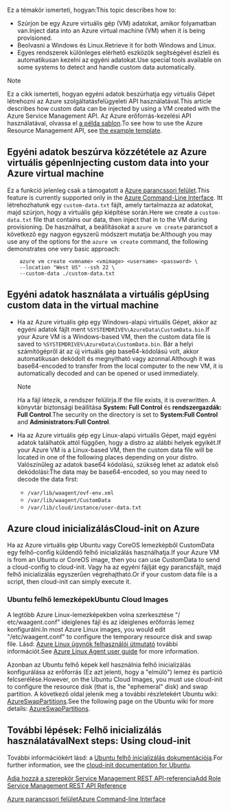 


<span data-ttu-id="09888-101">Ez a témakör ismerteti, hogyan:</span><span class="sxs-lookup"><span data-stu-id="09888-101">This topic describes how to:</span></span>

* <span data-ttu-id="09888-102">Szúrjon be egy Azure virtuális gép (VM) adatokat, amikor folyamatban van.</span><span class="sxs-lookup"><span data-stu-id="09888-102">Inject data into an Azure virtual machine (VM) when it is being provisioned.</span></span>
* <span data-ttu-id="09888-103">Beolvasni a Windows és Linux.</span><span class="sxs-lookup"><span data-stu-id="09888-103">Retrieve it for both Windows and Linux.</span></span>
* <span data-ttu-id="09888-104">Egyes rendszerek különleges elérhető eszközök segítségével észleli és automatikusan kezelni az egyéni adatokat.</span><span class="sxs-lookup"><span data-stu-id="09888-104">Use special tools available on some systems to detect and handle custom data automatically.</span></span>

> [!NOTE]
> <span data-ttu-id="09888-105">Ez a cikk ismerteti, hogyan egyéni adatok beszúrhatja egy virtuális Gépet létrehozni az Azure szolgáltatásfelügyeleti API használatával.</span><span class="sxs-lookup"><span data-stu-id="09888-105">This article describes how custom data can be injected by using a VM created with the Azure Service Management API.</span></span> <span data-ttu-id="09888-106">Az Azure erőforrás-kezelési API használatával, olvassa el [a példa sablon](https://github.com/Azure/azure-quickstart-templates/tree/master/101-vm-customdata).</span><span class="sxs-lookup"><span data-stu-id="09888-106">To see how to use the Azure Resource Management API, see [the example template](https://github.com/Azure/azure-quickstart-templates/tree/master/101-vm-customdata).</span></span>
> 
> 

## <a name="injecting-custom-data-into-your-azure-virtual-machine"></a><span data-ttu-id="09888-107">Egyéni adatok beszúrva közzététele az Azure virtuális gépen</span><span class="sxs-lookup"><span data-stu-id="09888-107">Injecting custom data into your Azure virtual machine</span></span>
<span data-ttu-id="09888-108">Ez a funkció jelenleg csak a támogatott a [Azure parancssori felület](https://github.com/Azure/azure-xplat-cli).</span><span class="sxs-lookup"><span data-stu-id="09888-108">This feature is currently supported only in the [Azure Command-Line Interface](https://github.com/Azure/azure-xplat-cli).</span></span> <span data-ttu-id="09888-109">Itt létrehozhatunk egy `custom-data.txt` fájlt, amely tartalmazza az adatokat, majd szúrjon, hogy a virtuális gép kiépítése során.</span><span class="sxs-lookup"><span data-stu-id="09888-109">Here we create a `custom-data.txt` file that contains our data, then inject that in to the VM during provisioning.</span></span> <span data-ttu-id="09888-110">De használhat, a beállításokat a `azure vm create` parancsot a következő egy nagyon egyszerű módszert mutatja be:</span><span class="sxs-lookup"><span data-stu-id="09888-110">Although you may use any of the options for the `azure vm create` command, the following demonstrates one very basic approach:</span></span>

```
    azure vm create <vmname> <vmimage> <username> <password> \  
    --location "West US" --ssh 22 \  
    --custom-data ./custom-data.txt  
```


## <a name="using-custom-data-in-the-virtual-machine"></a><span data-ttu-id="09888-111">Egyéni adatok használata a virtuális gép</span><span class="sxs-lookup"><span data-stu-id="09888-111">Using custom data in the virtual machine</span></span>
* <span data-ttu-id="09888-112">Ha az Azure virtuális gép egy Windows-alapú virtuális Gépet, akkor az egyéni adatok fájlt ment `%SYSTEMDRIVE%\AzureData\CustomData.bin`.</span><span class="sxs-lookup"><span data-stu-id="09888-112">If your Azure VM is a Windows-based VM, then the custom data file is saved to `%SYSTEMDRIVE%\AzureData\CustomData.bin`.</span></span> <span data-ttu-id="09888-113">Bár a helyi számítógépről át az új virtuális gép base64-kódolású volt, akkor automatikusan dekódolt és megnyitható vagy azonnal.</span><span class="sxs-lookup"><span data-stu-id="09888-113">Although it was base64-encoded to transfer from the local computer to the new VM, it is automatically decoded and can be opened or used immediately.</span></span>
  
  > [!NOTE]
  > <span data-ttu-id="09888-114">Ha a fájl létezik, a rendszer felülírja.</span><span class="sxs-lookup"><span data-stu-id="09888-114">If the file exists, it is overwritten.</span></span> <span data-ttu-id="09888-115">A könyvtár biztonsági beállítása **System: Full Control** és **rendszergazdák: Full Control**.</span><span class="sxs-lookup"><span data-stu-id="09888-115">The security on the directory is set to **System:Full Control** and **Administrators:Full Control**.</span></span>
  > 
  > 
* <span data-ttu-id="09888-116">Ha az Azure virtuális gép egy Linux-alapú virtuális Gépet, majd egyéni adatok találhatók attól függően, hogy a distro az alábbi helyek egyikét.</span><span class="sxs-lookup"><span data-stu-id="09888-116">If your Azure VM is a Linux-based VM, then the custom data file will be located in one of the following places depending on your distro.</span></span> <span data-ttu-id="09888-117">Valószínűleg az adatok base64 kódolású, szükség lehet az adatok első dekódolási:</span><span class="sxs-lookup"><span data-stu-id="09888-117">The data may be base64-encoded, so you may need to decode the data first:</span></span>
  
  * `/var/lib/waagent/ovf-env.xml`
  * `/var/lib/waagent/CustomData`
  * `/var/lib/cloud/instance/user-data.txt` 

## <a name="cloud-init-on-azure"></a><span data-ttu-id="09888-118">Azure cloud inicializálás</span><span class="sxs-lookup"><span data-stu-id="09888-118">Cloud-init on Azure</span></span>
<span data-ttu-id="09888-119">Ha az Azure virtuális gép Ubuntu vagy CoreOS lemezképből CustomData egy felhő-config küldendő felhő inicializálás használhatja.</span><span class="sxs-lookup"><span data-stu-id="09888-119">If your Azure VM is from an Ubuntu or CoreOS image, then you can use CustomData to send a cloud-config to cloud-init.</span></span> <span data-ttu-id="09888-120">Vagy ha az egyéni fájlját egy parancsfájlt, majd felhő inicializálás egyszerűen végrehajtható.</span><span class="sxs-lookup"><span data-stu-id="09888-120">Or if your custom data file is a script, then cloud-init can simply execute it.</span></span>

### <a name="ubuntu-cloud-images"></a><span data-ttu-id="09888-121">Ubuntu felhő lemezképek</span><span class="sxs-lookup"><span data-stu-id="09888-121">Ubuntu Cloud Images</span></span>
<span data-ttu-id="09888-122">A legtöbb Azure Linux-lemezképekben volna szerkesztése "/ etc/waagent.conf" ideiglenes fájl és az ideiglenes erőforrás lemez konfigurálni.</span><span class="sxs-lookup"><span data-stu-id="09888-122">In most Azure Linux images, you would edit "/etc/waagent.conf" to configure the temporary resource disk and swap file.</span></span> <span data-ttu-id="09888-123">Lásd: [Azure Linux ügynök felhasználói útmutató](../articles/virtual-machines/linux/agent-user-guide.md?toc=%2fazure%2fvirtual-machines%2flinux%2ftoc.json) további információt.</span><span class="sxs-lookup"><span data-stu-id="09888-123">See [Azure Linux Agent user guide](../articles/virtual-machines/linux/agent-user-guide.md?toc=%2fazure%2fvirtual-machines%2flinux%2ftoc.json) for more information.</span></span>

<span data-ttu-id="09888-124">Azonban az Ubuntu felhő képek kell használnia felhő inicializálás konfigurálása az erőforrás (Ez azt jelenti, hogy a "elmúló") lemez és partíció felcserélése.</span><span class="sxs-lookup"><span data-stu-id="09888-124">However, on the Ubuntu Cloud Images, you must use cloud-init to configure the resource disk (that is, the "ephemeral" disk) and swap partition.</span></span> <span data-ttu-id="09888-125">A következő oldal jelenik meg a további részletekért Ubuntu wiki: [AzureSwapPartitions](https://wiki.ubuntu.com/AzureSwapPartitions).</span><span class="sxs-lookup"><span data-stu-id="09888-125">See the following page on the Ubuntu wiki for more details: [AzureSwapPartitions](https://wiki.ubuntu.com/AzureSwapPartitions).</span></span>

<!--Every topic should have next steps and links to the next logical set of content to keep the customer engaged-->
## <a name="next-steps-using-cloud-init"></a><span data-ttu-id="09888-126">További lépések: Felhő inicializálás használatával</span><span class="sxs-lookup"><span data-stu-id="09888-126">Next steps: Using cloud-init</span></span>
<span data-ttu-id="09888-127">További információkért lásd: a [Ubuntu felhő inicializálás dokumentációja](https://help.ubuntu.com/community/CloudInit).</span><span class="sxs-lookup"><span data-stu-id="09888-127">For further information, see the [cloud-init documentation for Ubuntu](https://help.ubuntu.com/community/CloudInit).</span></span>

<!--Link references-->
[<span data-ttu-id="09888-128">Adja hozzá a szerepkör Service Management REST API-referencia</span><span class="sxs-lookup"><span data-stu-id="09888-128">Add Role Service Management REST API Reference</span></span>](http://msdn.microsoft.com/library/azure/jj157186.aspx)

[<span data-ttu-id="09888-129">Azure parancssori felület</span><span class="sxs-lookup"><span data-stu-id="09888-129">Azure Command-line Interface</span></span>](https://github.com/Azure/azure-xplat-cli)

